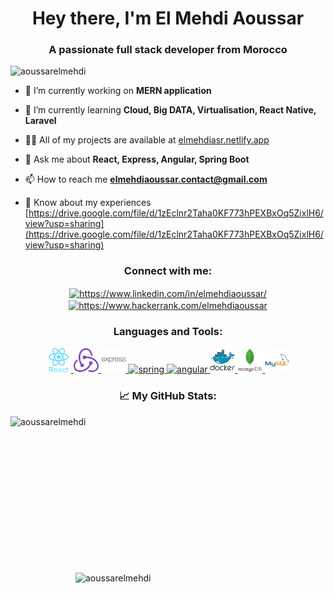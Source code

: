 <h1 align="center">Hey there, I'm El Mehdi Aoussar</h1>
<h3 align="center">A passionate full stack developer from Morocco</h3>

<p align="left"> <img src="https://komarev.com/ghpvc/?username=aoussarelmehdi&label=Profile%20views&color=0e75b6&style=flat" alt="aoussarelmehdi" /> </p>

- 🔭 I’m currently working on **MERN application**

- 🌱 I’m currently learning **Cloud, Big DATA, Virtualisation, React Native, Laravel**

- 👨‍💻 All of my projects are available at [elmehdiasr.netlify.app](elmehdiasr.netlify.app)

- 💬 Ask me about **React, Express, Angular, Spring Boot**

- 📫 How to reach me **elmehdiaoussar.contact@gmail.com**

- 📄 Know about my experiences [https://drive.google.com/file/d/1zEclnr2Taha0KF773hPEXBxOq5ZixlH6/view?usp=sharing](https://drive.google.com/file/d/1zEclnr2Taha0KF773hPEXBxOq5ZixlH6/view?usp=sharing)

<h3 align="center">Connect with me:</h3>
<p align="center">
<a href="https://linkedin.com/in/https://www.linkedin.com/in/elmehdiaoussar/" target="blank"><img align="center" src="https://raw.githubusercontent.com/rahuldkjain/github-profile-readme-generator/master/src/images/icons/Social/linked-in-alt.svg" alt="https://www.linkedin.com/in/elmehdiaoussar/" height="30" width="40" /></a>
<a href="https://www.hackerrank.com/https://www.hackerrank.com/elmehdiaoussar" target="blank"><img align="center" src="https://raw.githubusercontent.com/rahuldkjain/github-profile-readme-generator/master/src/images/icons/Social/hackerrank.svg" alt="https://www.hackerrank.com/elmehdiaoussar" height="30" width="40" /></a>
</p>


<h3 align="center">Languages and Tools:</h3>
<p align="center"> 
  <a href="https://reactjs.org/" target="_blank" rel="noreferrer">
    <img src="https://raw.githubusercontent.com/devicons/devicon/master/icons/react/react-original-wordmark.svg" alt="react" width="40" height="40"/>
  </a>
  <a href="https://redux.js.org" target="_blank" rel="noreferrer">
    <img src="https://raw.githubusercontent.com/devicons/devicon/master/icons/redux/redux-original.svg" alt="redux" width="40" height="40"/>
  </a>
  <a href="https://expressjs.com" target="_blank" rel="noreferrer">
    <img src="https://raw.githubusercontent.com/devicons/devicon/master/icons/express/express-original-wordmark.svg" alt="express" width="40" height="40"/>
  </a>
  <a href="https://spring.io/" target="_blank" rel="noreferrer">
    <img src="https://www.vectorlogo.zone/logos/springio/springio-icon.svg" alt="spring" width="40" height="40"/>
  </a>
  <a href="https://angular.io" target="_blank" rel="noreferrer"> 
    <img src="https://angular.io/assets/images/logos/angular/angular.svg" alt="angular" width="40" height="40"/> 
  </a> 
  <a href="https://www.docker.com/" target="_blank" rel="noreferrer">
    <img src="https://raw.githubusercontent.com/devicons/devicon/master/icons/docker/docker-original-wordmark.svg" alt="docker" width="40" height="40"/>
  </a>
  <a href="https://www.mongodb.com/" target="_blank" rel="noreferrer">
    <img src="https://raw.githubusercontent.com/devicons/devicon/master/icons/mongodb/mongodb-original-wordmark.svg" alt="mongodb" width="40" height="40"/>
  </a>
  <a href="https://www.mysql.com/" target="_blank" rel="noreferrer">
    <img src="https://raw.githubusercontent.com/devicons/devicon/master/icons/mysql/mysql-original-wordmark.svg" alt="mysql" width="40" height="40"/>
  </a>
</p>


<h3 align="center">&#x1f4c8;  My GitHub Stats:</h3>
<p>
  <img align="left"  width="400" height="250" src="https://github-readme-stats.vercel.app/api/?username=AoussarElMehdi&count_private=true&theme=tokyonight&showicons=true&include_all_commits=true&show_icons=true" alt="aoussarelmehdi" />
</p>
<p>
  <img align="right" width="400" height="250" src="https://github-readme-stats.vercel.app/api/top-langs/?username=AoussarElMehdi&langs_count=5&theme=tokyonight&layout=compact&show_icons=true" alt="aoussarelmehdi" />
</p>


